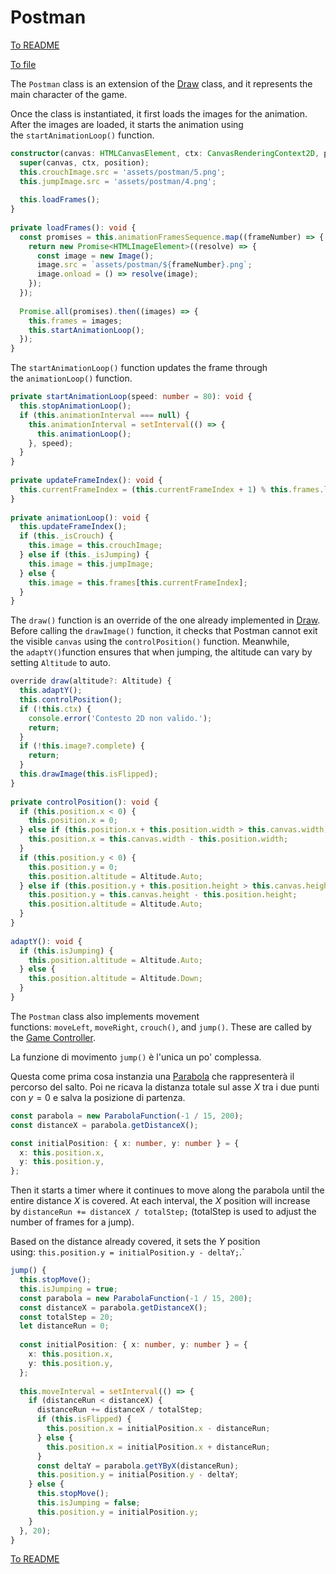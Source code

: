 # Postman 

[To README](./../../../../README.md) 

[To file](./../../../../02_APP/PostRennen/src/app/component/post-rennen-game/models/postman.ts)

The `Postman` class is an extension of the [Draw](./draw.md) class, and it represents the main character of the game.

Once the class is instantiated, it first loads the images for the animation. After the images are loaded, it starts the animation using the `startAnimationLoop()` function.

```Typescript
constructor(canvas: HTMLCanvasElement, ctx: CanvasRenderingContext2D, position: Position) {  
  super(canvas, ctx, position);  
  this.crouchImage.src = 'assets/postman/5.png';  
  this.jumpImage.src = 'assets/postman/4.png';  
  
  this.loadFrames();  
}  
  
private loadFrames(): void {  
  const promises = this.animationFramesSequence.map((frameNumber) => {  
    return new Promise<HTMLImageElement>((resolve) => {  
      const image = new Image();  
      image.src = `assets/postman/${frameNumber}.png`;  
      image.onload = () => resolve(image);  
    });  
  });  
  
  Promise.all(promises).then((images) => {  
    this.frames = images;  
    this.startAnimationLoop();  
  });  
}
```

The `startAnimationLoop()` function updates the frame through the `animationLoop()` function.

```Typescript
private startAnimationLoop(speed: number = 80): void {  
  this.stopAnimationLoop();  
  if (this.animationInterval === null) {  
    this.animationInterval = setInterval(() => {  
      this.animationLoop();  
    }, speed);  
  }  
}  
  
private updateFrameIndex(): void {  
  this.currentFrameIndex = (this.currentFrameIndex + 1) % this.frames.length;  
}  
  
private animationLoop(): void {  
  this.updateFrameIndex();  
  if (this._isCrouch) {  
    this.image = this.crouchImage;  
  } else if (this._isJumping) {  
    this.image = this.jumpImage;  
  } else {  
    this.image = this.frames[this.currentFrameIndex];  
  }  
}
```

The `draw()` function is an override of the one already implemented in [Draw](./draw.md). Before calling the `drawImage()` function, it checks that Postman cannot exit the visible `canvas` using the `controlPosition()` function. Meanwhile, the `adaptY()`function ensures that when jumping, the altitude can vary by setting `Altitude` to auto.

```Typescript 
override draw(altitude?: Altitude) {  
  this.adaptY();  
  this.controlPosition();  
  if (!this.ctx) {  
    console.error('Contesto 2D non valido.');  
    return;  
  }  
  if (!this.image?.complete) {  
    return;  
  }  
  this.drawImage(this.isFlipped);  
}  
  
private controlPosition(): void {  
  if (this.position.x < 0) {  
    this.position.x = 0;  
  } else if (this.position.x + this.position.width > this.canvas.width) {  
    this.position.x = this.canvas.width - this.position.width;  
  }  
  if (this.position.y < 0) {  
    this.position.y = 0;  
    this.position.altitude = Altitude.Auto;  
  } else if (this.position.y + this.position.height > this.canvas.height) {  
    this.position.y = this.canvas.height - this.position.height;  
    this.position.altitude = Altitude.Auto;  
  }  
}  
  
adaptY(): void {  
  if (this.isJumping) {  
    this.position.altitude = Altitude.Auto;  
  } else {  
    this.position.altitude = Altitude.Down;  
  }  
}
```

The `Postman` class also implements movement functions: `moveLeft`, `moveRight`, `crouch()`, and `jump()`. These are called by the [Game Controller](./../controllers/game.md).


La funzione di movimento `jump()` è l'unica un po' complessa. 

Questa come prima cosa instanzia una [Parabola](./../function.md) che rappresenterà il percorso del salto. 
Poi ne ricava la distanza totale sul asse $X$ tra i due punti con $y = 0$  e salva la posizione di partenza.

```Typescript 
const parabola = new ParabolaFunction(-1 / 15, 200);  
const distanceX = parabola.getDistanceX();  

const initialPosition: { x: number, y: number } = {  
  x: this.position.x,  
  y: this.position.y,  
};
```

Then it starts a timer where it continues to move along the parabola until the entire distance $X$ is covered. At each interval, the $X$ position will increase by `distanceRun += distanceX / totalStep;` (totalStep is used to adjust the number of frames for a jump).

Based on the distance already covered, it sets the $Y$ position using: `this.position.y = initialPosition.y - deltaY;`.`

```Typescript
jump() {  
  this.stopMove();  
  this.isJumping = true;  
  const parabola = new ParabolaFunction(-1 / 15, 200);  
  const distanceX = parabola.getDistanceX();  
  const totalStep = 20;  
  let distanceRun = 0;  
  
  const initialPosition: { x: number, y: number } = {  
    x: this.position.x,  
    y: this.position.y,  
  };  
  
  this.moveInterval = setInterval(() => {  
    if (distanceRun < distanceX) {  
      distanceRun += distanceX / totalStep;  
      if (this.isFlipped) {  
        this.position.x = initialPosition.x - distanceRun;  
      } else {  
        this.position.x = initialPosition.x + distanceRun;  
      }  
      const deltaY = parabola.getYByX(distanceRun);  
      this.position.y = initialPosition.y - deltaY;  
    } else {  
      this.stopMove();  
      this.isJumping = false;  
      this.position.y = initialPosition.y;  
    }  
  }, 20);  
}
```

[To README](./../../../../README.md) 
